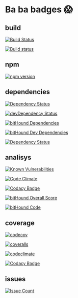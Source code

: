 # Ba ba badges 😱

## build

[![Build Status](https://travis-ci.org/fczuardi/calamars.svg?branch=master)](https://travis-ci.org/fczuardi/calamars)

[![Build status](https://ci.appveyor.com/api/projects/status/w4ctv2w2fcbgv1fn?svg=true)](https://ci.appveyor.com/project/fczuardi/calamars)

## npm
[![npm version](https://badge.fury.io/js/calamars.svg)](https://badge.fury.io/js/calamars)

## dependencies

[![Dependency Status](https://david-dm.org/fczuardi/calamars.svg)](https://david-dm.org/fczuardi/calamars)

[![devDependency Status](https://david-dm.org/fczuardi/calamars/dev-status.svg)](https://david-dm.org/fczuardi/calamars#info=devDependencies)

[![bitHound Dependencies](https://www.bithound.io/github/fczuardi/calamars/badges/dependencies.svg)](https://www.bithound.io/github/fczuardi/calamars/master/dependencies/npm)

[![bitHound Dev Dependencies](https://www.bithound.io/github/fczuardi/calamars/badges/devDependencies.svg)](https://www.bithound.io/github/fczuardi/calamars/master/dependencies/npm)

[![Dependency Status](https://gemnasium.com/badges/github.com/fczuardi/calamars.svg)](https://gemnasium.com/github.com/fczuardi/calamars)

## analisys

[![Known Vulnerabilities](https://snyk.io/test/github/fczuardi/calamars/badge.svg)](https://snyk.io/test/github/fczuardi/calamars)

[![Code Climate](https://codeclimate.com/github/fczuardi/calamars/badges/gpa.svg)](https://codeclimate.com/github/fczuardi/calamars)

[![Codacy Badge](https://api.codacy.com/project/badge/grade/10a9ef44744748219b04d4e82c7cf950)](https://www.codacy.com/app/fabricio/calamars)

[![bitHound Overall Score](https://www.bithound.io/github/fczuardi/calamars/badges/score.svg)](https://www.bithound.io/github/fczuardi/calamars)

[![bitHound Code](https://www.bithound.io/github/fczuardi/calamars/badges/code.svg)](https://www.bithound.io/github/fczuardi/calamars)

## coverage

[![codecov](https://codecov.io/github/fczuardi/calamars/coverage.svg?branch=master)](https://codecov.io/github/fczuardi/calamars?branch=master)

[![coveralls](https://coveralls.io/repos/github/fczuardi/calamars/badge.svg?branch=master)](https://coveralls.io/github/fczuardi/calamars?branch=master)

[![codeclimate](https://codeclimate.com/github/fczuardi/calamars/badges/coverage.svg)](https://codeclimate.com/github/fczuardi/calamars/coverage)

[![Codacy Badge](https://api.codacy.com/project/badge/coverage/10a9ef44744748219b04d4e82c7cf950)](https://www.codacy.com/app/fabricio/calamars)

## issues

[![Issue Count](https://codeclimate.com/github/fczuardi/calamars/badges/issue_count.svg)](https://codeclimate.com/github/fczuardi/calamars)
